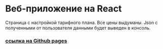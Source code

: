 # Веб-приложение на React
Страница с настройкой тарифного плана.
Все цены выдуманы.
Json с полученными от пользователя данными будет выведен в консоль.

### [ссылка на Github pages](Crede322.github.io/Configure-tariff)

